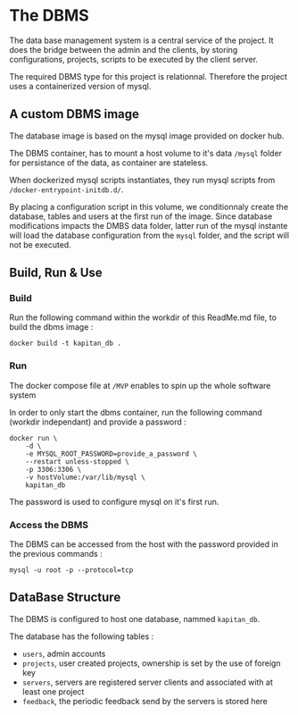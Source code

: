 # The DBMS

The data base management system is a central service of the project. It does the bridge between 
the admin and the clients, by storing configurations, projects, scripts to be executed by the 
client server. 

The required DBMS type for this project is relationnal. Therefore the project uses a containerized version of mysql. 

## A custom DBMS image

The database image is based on the mysql image provided on docker hub. 

The DBMS container, has to mount a host volume to it's data `/mysql` folder for persistance of the data, as container are stateless.  

When dockerized mysql scripts instantiates, they run mysql scripts from `/docker-entrypoint-initdb.d/`.

By placing a configuration script in this volume, we conditionnaly create the database, tables and users at the first run of the image. Since database modifications impacts the DMBS data folder, latter run of the mysql instante will load the database configuration from the `mysql` folder, and the script will not be executed.

## Build, Run & Use 

### Build

Run the following command within the workdir of this ReadMe.md file, to build the dbms image : 
```
docker build -t kapitan_db .
```

### Run 

The docker compose file at `/MVP` enables to spin up the whole software system

In order to only start the dbms container, run the following command (workdir independant) and provide a password :
```
docker run \
    -d \
    -e MYSQL_ROOT_PASSWORD=provide_a_password \
    --restart unless-stopped \
    -p 3306:3306 \
    -v hostVolume:/var/lib/mysql \
    kapitan_db
```

The password is used to configure mysql on it's first run. 

### Access the DBMS

The DBMS can be accessed from the host with the password provided in the previous commands :
```
mysql -u root -p --protocol=tcp
```

## DataBase Structure 

The DBMS is configured to host one database, nammed `kapitan_db`.

The database has the following tables : 
- `users`, admin accounts
- `projects`, user created projects, ownership is set by the use of foreign key 
- `servers`, servers are registered server clients and associated with at least one project
- `feedback`, the periodic feedback send by the servers is stored here


